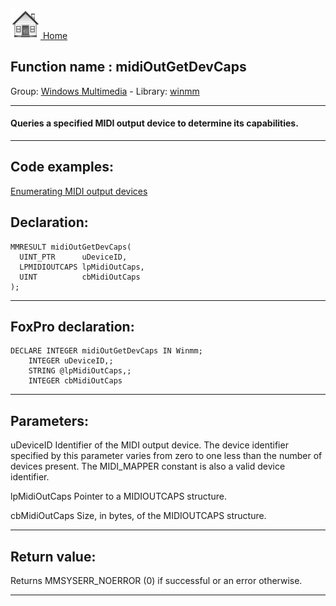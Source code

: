 [<img src="../../images/home.png"> Home ](https://github.com/VFPX/Win32API)  

## Function name : midiOutGetDevCaps
Group: [Windows Multimedia](../../functions_group.md#Windows_Multimedia)  -  Library: [winmm](../../libraries.md#winmm)  
***  


#### Queries a specified MIDI output device to determine its capabilities.

***  


## Code examples:
[Enumerating MIDI output devices](../../samples/sample_507.md)  

## Declaration:
```foxpro  
MMRESULT midiOutGetDevCaps(
  UINT_PTR      uDeviceID,
  LPMIDIOUTCAPS lpMidiOutCaps,
  UINT          cbMidiOutCaps
);  
```  
***  


## FoxPro declaration:
```foxpro  
DECLARE INTEGER midiOutGetDevCaps IN Winmm;
	INTEGER uDeviceID,;
	STRING @lpMidiOutCaps,;
	INTEGER cbMidiOutCaps  
```  
***  


## Parameters:
uDeviceID
Identifier of the MIDI output device. The device identifier specified by this parameter varies from zero to one less than the number of devices present. The MIDI_MAPPER constant is also a valid device identifier.

lpMidiOutCaps
Pointer to a MIDIOUTCAPS structure. 

cbMidiOutCaps
Size, in bytes, of the MIDIOUTCAPS structure.
  
***  


## Return value:
Returns MMSYSERR_NOERROR (0) if successful or an error otherwise.  
***  


